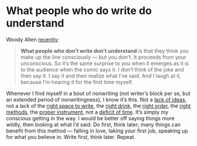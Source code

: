 

# What people who do write do understand

Woody Allen
[recently](http://www.esquire.com/features/what-ive-learned/woody-allen-0913):

> __What
> people who don’t write don’t understand__ is that they think you make up the line consciously — but you
> don’t. It proceeds from your unconscious. So it’s the same surprise to you when it emerges as it is to the
> audience when the comic says it. I don’t think of the joke and then say it. I say it and then realize what
> I’ve said. And I laugh at it, because I’m hearing it for the first time myself.

Whenever I find myself in a bout of nonwriting (not writer’s block per se, but an extended period of
nonwritingness), I know it’s this. Not a [lack of
ideas](http://ideas.theatlantic.com/2009/07/interview_with_jack_hitt_part_ii.php), not a lack of the [right
space to write](http://bobulate.com/post/2963123600/a-hotel-room-is-the-perfect-place-to-write-youre), the
[right drink](http://www.theguardian.com/books/2013/jul/20/why-do-writers-drink-alcohol), the [right
order](http://bobulate.com/post/426444664/advice-to-writers), the [right
methods](http://www.writing.upenn.edu/library/Mayer-Bernadette_Experiments.html), the [proper
instrument](https://medium.com/writers-on-writing/8d6e7df7ae58), not a [deficit of
time](https://medium.com/writers-on-writing/99f815014df3). It’s simply my conscious getting in the way. I
would be better off saying things more wildly, then looking at what I’d said. Do first, think later; many
things can benefit from this method — falling in love, taking your first job, speaking up for what you
believe in. Write first, think later. Repeat.